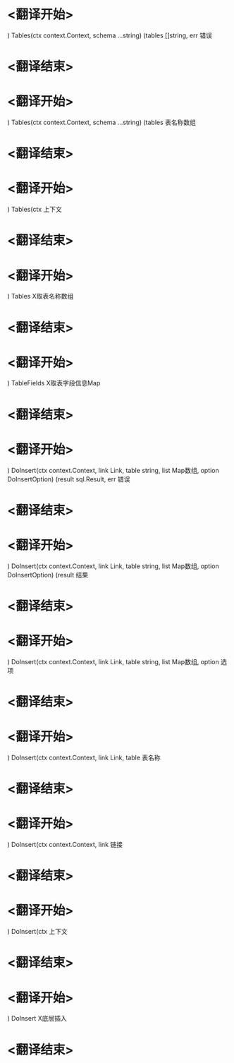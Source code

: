 
# <翻译开始>
) Tables(ctx context.Context, schema ...string) (tables []string, err
错误
# <翻译结束>

# <翻译开始>
) Tables(ctx context.Context, schema ...string) (tables
表名称数组
# <翻译结束>

# <翻译开始>
) Tables(ctx
上下文
# <翻译结束>

# <翻译开始>
) Tables
X取表名称数组
# <翻译结束>

# <翻译开始>
) TableFields
X取表字段信息Map
# <翻译结束>

# <翻译开始>
) DoInsert(ctx context.Context, link Link, table string, list Map数组, option DoInsertOption) (result sql.Result, err
错误
# <翻译结束>

# <翻译开始>
) DoInsert(ctx context.Context, link Link, table string, list Map数组, option DoInsertOption) (result
结果
# <翻译结束>

# <翻译开始>
) DoInsert(ctx context.Context, link Link, table string, list Map数组, option
选项
# <翻译结束>

# <翻译开始>
) DoInsert(ctx context.Context, link Link, table
表名称
# <翻译结束>

# <翻译开始>
) DoInsert(ctx context.Context, link
链接
# <翻译结束>

# <翻译开始>
) DoInsert(ctx
上下文
# <翻译结束>

# <翻译开始>
) DoInsert
X底层插入
# <翻译结束>

